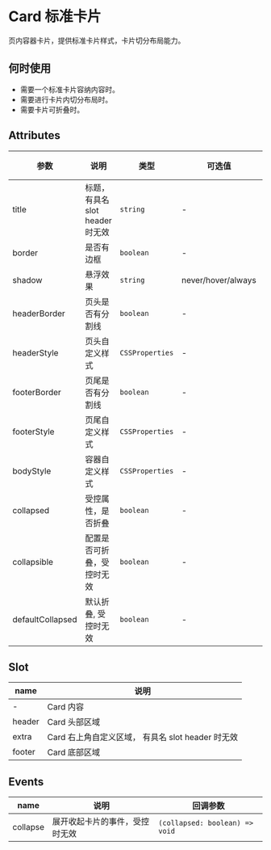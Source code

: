 <!--
 * @Author: shen
 * @Date: 2022-06-03 20:34:53
 * @LastEditors: shen
 * @LastEditTime: 2022-06-03 20:35:07
 * @Description:
-->

# Card 标准卡片

页内容器卡片，提供标准卡片样式，卡片切分布局能力。

## 何时使用

- 需要一个标准卡片容纳内容时。
- 需要进行卡片内切分布局时。
- 需要卡片可折叠时。

## Attributes

| 参数             | 说明                            | 类型            | 可选值             | 默认值 |
| ---------------- | ------------------------------- | --------------- | ------------------ | ------ |
| title            | 标题，有具名 slot header 时无效 | `string`        | -                  | -      |
| border           | 是否有边框                      | `boolean`       | -                  | false  |
| shadow           | 悬浮效果                        | `string`        | never/hover/always | never  |
| headerBorder     | 页头是否有分割线                | `boolean`       | -                  | false  |
| headerStyle      | 页头自定义样式                  | `CSSProperties` | -                  | -      |
| footerBorder     | 页尾是否有分割线                | `boolean`       | -                  | false  |
| footerStyle      | 页尾自定义样式                  | `CSSProperties` | -                  | -      |
| bodyStyle        | 容器自定义样式                  | `CSSProperties` | -                  | -      |
| collapsed        | 受控属性，是否折叠              | `boolean`       | -                  | false  |
| collapsible      | 配置是否可折叠，受控时无效      | `boolean`       | -                  | false  |
| defaultCollapsed | 默认折叠, 受控时无效            | `boolean`       | -                  | false  |

## Slot

| name   | 说明                                              |
| ------ | ------------------------------------------------- |
| -      | Card 内容                                         |
| header | Card 头部区域                                     |
| extra  | Card 右上角自定义区域， 有具名 slot header 时无效 |
| footer | Card 底部区域                                     |

## Events

| name     | 说明                           | 回调参数                       |
| -------- | ------------------------------ | ------------------------------ |
| collapse | 展开收起卡片的事件，受控时无效 | `(collapsed: boolean) => void` |
